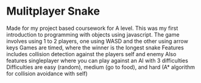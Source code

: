 # Mulitplayer Snake
Made for my project based coursework for A level.
This was my first introduction to programming with objects using javascript.
The game involves using 1 to 2 players, one using WASD and the other using arrow keys
Games are timed, where the winner is the longest snake
Features includes collision detection against the players self and enemy
Also features singleplayer where you can play against an AI with 3 difficulties
Difficulties are easy (random), medium (go to food), and hard (A\* algorithm for collision avoidance with self)
